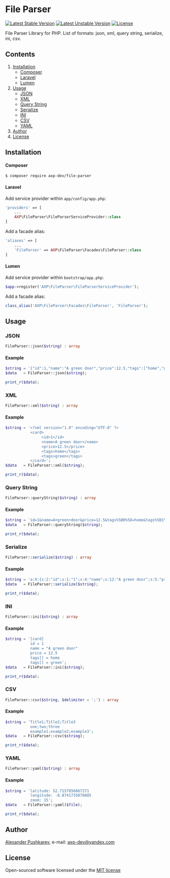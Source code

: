 # File Parser
[![Latest Stable Version](https://poser.pugx.org/axp-dev/file-parser/v/stable)](https://packagist.org/packages/axp-dev/file-parser)
[![Latest Unstable Version](https://poser.pugx.org/axp-dev/file-parser/v/unstable)](https://packagist.org/packages/axp-dev/file-parser)
[![License](https://poser.pugx.org/axp-dev/file-parser/license)](https://packagist.org/packages/axp-dev/file-parser)

File Parser Library for PHP. List of formats: json, xml, query string, serialize, ini, csv.

## Contents
1. [Installation](#installation)
    + [Composer](#composer)
    + [Laravel](#laravel)
    + [Lumen](#lumen)
2. [Usage](#usage)
    + [JSON](#json)
    + [XML](#xml)
    + [Query String](#query-string)
    + [Serialize](#serialize)
    + [INI](#ini)
    + [CSV](#csv)
    + [YAML](#yaml)
3. [Author](#author)
4. [License](#license)

## Installation
#### Composer
```
$ composer require axp-dev/file-parser
```
#### Laravel
Add service provider within `app/config/app.php`:
```php
'providers' => [
    ...
    AXP\FileParser\FileParserServiceProvider::class
]
```
Add a facade alias:
```php
'aliases' => [
    ...
    'FileParser' => AXP\FileParser\Facades\FileParser::class
]
```
#### Lumen
Add service provider within `bootstrap/app.php`:
```php
$app->register('AXP\FileParser\FileParserServiceProvider');
```
Add a facade alias:
```php
class_alias('AXP\FileParser\Facades\FileParser', 'FileParser');
```

## Usage
### JSON
```php
FileParser::json($string) : array
```
#### Example
```php
$string = '{"id":1,"name":"A green door","price":12.5,"tags":["home","green"]}';
$data   = FileParser::json($string);

print_r($data);
```

### XML
```php
FileParser::xml($string) : array
```
#### Example
```php
$string = '<?xml version="1.0" encoding="UTF-8" ?>
           <card>
                <id>1</id>
                <name>A green door</name>
                <price>12.5</price>
                <tags>home</tags>
                <tags>green</tags>
           </card>';
$data   = FileParser::xml($string);

print_r($data);
```

### Query String
```php
FileParser::queryString($string) : array
```
#### Example
```php
$string = 'id=1&name=A+green+door&price=12.5&tags%5B0%5D=home&tags%5B1%5D=green';
$data   = FileParser::queryString($string);

print_r($data);
```

### Serialize
```php
FileParser::serialize($string) : array
```
#### Example
```php
$string = 'a:4:{s:2:"id";s:1:"1";s:4:"name";s:12:"A green door";s:5:"price";s:4:"12.5";s:4:"tags";a:2:{i:0;s:4:"home";i:1;s:5:"green";}}';
$data   = FileParser::serialize($string);

print_r($data);
```

### INI
```php
FileParser::ini($string) : array
```
#### Example
```php
$string = '[card]
           id = 1
           name = "A green door"
           price = 12.5
           tags[] = home
           tags[] = green';
$data   = FileParser::ini($string);

print_r($data);
```

### CSV
```php
FileParser::csv($string, $delimiter = ';') : array
```
#### Example
```php
$string = 'Title1;Title2;Title3
           one;two;three
           example1;example2;example3';
$data   = FileParser::csv($string);

print_r($data);
```

### YAML
```php
FileParser::yaml($string) : array
```
#### Example
```php
$string = 'latitude: 52.7157856867271
           longitude: -8.8741735070805
           zoom: 15';
$data   = FileParser::yaml($file);

print_r($data);
```

## Author
[Alexander Pushkarev](https://github.com/axp-dev), e-mail: [axp-dev@yandex.com](mailto:axp-dev@yandex.com)

## License
Open-sourced software licensed under the [MIT license](https://opensource.org/licenses/MIT)